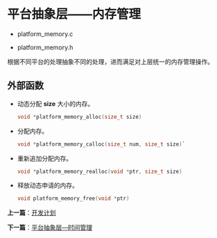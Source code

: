 # 平台抽象层——内存管理

- platform_memory.c

- platform_memory.h

根据不同平台的处理抽象不同的处理，进而满足对上层统一的内存管理操作。

## 外部函数

- 动态分配 **size** 大小的内存。

    ```c
    void *platform_memory_alloc(size_t size)
    ```

- 分配内存。

    ```c
    void *platform_memory_calloc(size_t num, size_t size)`
    ```

- 重新追加分配内存。

    ```c
    void *platform_memory_realloc(void *ptr, size_t size)
    ```

- 释放动态申请的内存。

    ```c
    void platform_memory_free(void *ptr)
    ```

**上一篇**：[开发计划](./plan.md)

**下一篇**：[平台抽象层—时间管理](./platform_timer.md)
